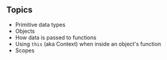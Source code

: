 ## Topics

* Primitive data types
* Objects
* How data is passed to functions
* Using `this` (aka Context) when inside an object's function
* Scopes
